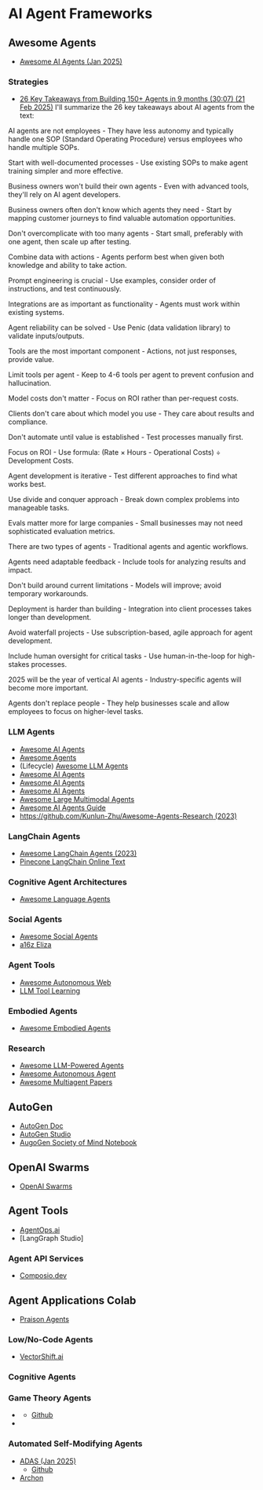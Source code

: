 # AI Agent Frameworks

## Awesome Agents

* [Awesome AI Agents (Jan 2025)](https://github.com/jim-schwoebel/awesome_ai_agents)

### Strategies

* [26 Key Takeaways from Building 150+ Agents in 9 months (30:07) (21 Feb 2025)](https://www.youtube.com/watch?v=jmeGqDu4tPU)
I'll summarize the 26 key takeaways about AI agents from the text:

AI agents are not employees - They have less autonomy and typically handle one SOP (Standard Operating Procedure) versus employees who handle multiple SOPs.

Start with well-documented processes - Use existing SOPs to make agent training simpler and more effective.

Business owners won't build their own agents - Even with advanced tools, they'll rely on AI agent developers.

Business owners often don't know which agents they need - Start by mapping customer journeys to find valuable automation opportunities.

Don't overcomplicate with too many agents - Start small, preferably with one agent, then scale up after testing.

Combine data with actions - Agents perform best when given both knowledge and ability to take action.

Prompt engineering is crucial - Use examples, consider order of instructions, and test continuously.

Integrations are as important as functionality - Agents must work within existing systems.

Agent reliability can be solved - Use Penic (data validation library) to validate inputs/outputs.

Tools are the most important component - Actions, not just responses, provide value.

Limit tools per agent - Keep to 4-6 tools per agent to prevent confusion and hallucination.

Model costs don't matter - Focus on ROI rather than per-request costs.

Clients don't care about which model you use - They care about results and compliance.

Don't automate until value is established - Test processes manually first.

Focus on ROI - Use formula: (Rate × Hours - Operational Costs) ÷ Development Costs.

Agent development is iterative - Test different approaches to find what works best.

Use divide and conquer approach - Break down complex problems into manageable tasks.

Evals matter more for large companies - Small businesses may not need sophisticated evaluation metrics.

There are two types of agents - Traditional agents and agentic workflows.

Agents need adaptable feedback - Include tools for analyzing results and impact.

Don't build around current limitations - Models will improve; avoid temporary workarounds.

Deployment is harder than building - Integration into client processes takes longer than development.

Avoid waterfall projects - Use subscription-based, agile approach for agent development.

Include human oversight for critical tasks - Use human-in-the-loop for high-stakes processes.

2025 will be the year of vertical AI agents - Industry-specific agents will become more important.

Agents don't replace people - They help businesses scale and allow employees to focus on higher-level tasks.

### LLM Agents

* [Awesome AI Agents](https://github.com/e2b-dev/awesome-ai-agents)
* [Awesome Agents](https://github.com/kyrolabs/awesome-agents)
* (Lifecycle) [Awesome LLM Agents](https://github.com/junhua/awesome-llm-agents)
* [Awesome AI Agents](https://github.com/Jenqyang/Awesome-AI-Agents)
* [Awesome AI Agents](https://github.com/slavakurilyak/awesome-ai-agents)
* [Awesome AI Agents](https://github.com/kaushikb11/awesome-llm-agents)
* [Awesome Large Multimodal Agents](https://github.com/jun0wanan/awesome-large-multimodal-agents)
* [Awesome AI Agents Guide](https://github.com/algomatic-inc/awesome-ai-agents-guide)
* [https://github.com/Kunlun-Zhu/Awesome-Agents-Research (2023)](https://github.com/Kunlun-Zhu/Awesome-Agents-Research)

### LangChain Agents

* [Awesome LangChain Agents (2023)](https://github.com/EniasCailliau/awesome-langchain-agents)
* [Pinecone LangChain Online Text](https://www.pinecone.io/learn/series/langchain/langchain-agents/)

### Cognitive Agent Architectures

* [Awesome Language Agents](https://github.com/ysymyth/awesome-language-agents)

### Social Agents

* [Awesome Social Agents](https://github.com/sotopia-lab/awesome-social-agents)
* [a16z Eliza](https://github.com/dabit3/ai-agent-cognitivedriftt)

### Agent Tools

* [Awesome Autonomous Web](https://github.com/Agent-Tools/awesome-autonomous-web)
* [LLM Tool Learning](https://github.com/quchangle1/LLM-Tool-Survey)

### Embodied Agents

* [Awesome Embodied Agents](https://github.com/zchoi/Awesome-Embodied-Agent-with-LLMs)

### Research

* [Awesome LLM-Powered Agents](https://github.com/hyp1231/awesome-llm-powered-agent)
* [Awesome Autonomous Agent](https://github.com/lafmdp/Awesome-Papers-Autonomous-Agent)
* [Awesome Multiagent Papers](https://github.com/kyegomez/awesome-multi-agent-papers)

## AutoGen

* [AutoGen Doc](https://microsoft.github.io/autogen/)
* [AutoGen Studio](https://www.microsoft.com/en-us/research/blog/introducing-autogen-studio-a-low-code-interface-for-building-multi-agent-workflows/)
* [AugoGen Society of Mind Notebook](https://microsoft.github.io/autogen/docs/notebooks/agentchat_society_of_mind/)

## OpenAI Swarms

* [OpenAI Swarms](https://github.com/openai/swarm)

## Agent Tools

* [AgentOps.ai](https://www.agentops.ai/)
* [LangGraph Studio]

### Agent API Services

* [Composio.dev](https://composio.dev/)

## Agent Applications Colab

* [Praison Agents](https://github.com/MervinPraison/PraisonAI/tree/main/cookbooks/notebooks)

### Low/No-Code Agents

* [VectorShift.ai](https://www.youtube.com/watch?v=Ss3euT0S7iA)

### Cognitive Agents


### Game Theory Agents

* []()
  * [Github](https://github.com/dicelab-rhul/GAMA)
* []()

### Automated Self-Modifying Agents

* [ADAS (Jan 2025)](https://github.com/ShengranHu/ADAS)
  * [Github](https://github.com/ShengranHu/ADAS)
* [Archon](https://github.com/coleam00/Archon)
